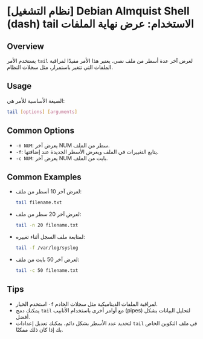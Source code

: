 # [نظام التشغيل] Debian Almquist Shell (dash) tail الاستخدام: عرض نهاية الملفات

## Overview
يستخدم الأمر `tail` لعرض آخر عدة أسطر من ملف نصي. يعتبر هذا الأمر مفيدًا لمراقبة الملفات التي تتغير باستمرار، مثل سجلات النظام.

## Usage
الصيغة الأساسية للأمر هي:

```bash
tail [options] [arguments]
```

## Common Options
- `-n NUM`: يعرض آخر NUM سطر من الملف.
- `-f`: يتابع التغييرات في الملف ويعرض الأسطر الجديدة عند إضافتها.
- `-c NUM`: يعرض آخر NUM بايت من الملف.

## Common Examples
- لعرض آخر 10 أسطر من ملف:
    ```bash
    tail filename.txt
    ```

- لعرض آخر 20 سطر من ملف:
    ```bash
    tail -n 20 filename.txt
    ```

- لمتابعة ملف السجل أثناء تغييره:
    ```bash
    tail -f /var/log/syslog
    ```

- لعرض آخر 50 بايت من ملف:
    ```bash
    tail -c 50 filename.txt
    ```

## Tips
- استخدم الخيار `-f` لمراقبة الملفات الديناميكية مثل سجلات الخادم.
- يمكنك دمج `tail` مع أوامر أخرى باستخدام الأنابيب (pipes) لتحليل البيانات بشكل أفضل.
- لتحديد عدد الأسطر بشكل دائم، يمكنك تعديل إعدادات `tail` في ملف التكوين الخاص بك إذا كان ذلك ممكنًا.